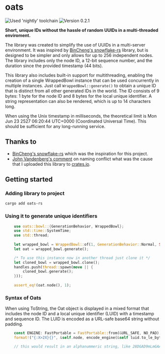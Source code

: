 # oats

![Used 'nightly' toolchain](https://img.shields.io/badge/toolchain-nightly-important)
![Version 0.2.1](https://img.shields.io/badge/version-0.2.1-informational)

**Short, unique IDs without the hassle of random UUIDs in a multi-threaded enviroment.**

The library was created to simplify the use of UUIDs in a multi-server environment. It was inspired by [BinCheng's snowflake-rs](https://github.com/BinChengZhao/snowflake-rs) library, but is designed to be simpler and only allows for up to 256 independent nodes. The library includes only the node ID, a 12-bit sequence number, and the duration since the provided timestamp (44 bits).

This library also includes built-in support for multithreading, enabling the creation of a single WrappedBowl instance that can be used concurrently in multiple instances. Just call `WrappedBowl::generate()` to obtain a unique ID that is distinct from all other generated IDs in the world. The ID consists of 9 bytes: 1 byte for the node ID and 8 bytes for the local unique identifier. A string representation can also be rendered, which is up to 14 characters long.

When using the Unix timestamp in milliseconds, the theoretical limit is Mon Jun 23 2527 06:20:44 UTC+0000 (Coordinated Universal Time). This should be sufficient for any long-running service.

## Thanks to

- [BinCheng's snowflake-rs](https://github.com/BinChengZhao/snowflake-rs) which was the inspiration for this project.
- [John Vandenberg's comment](https://github.com/Skailys/oats-rs/issues/1) on naming conflict what was the cause that I uploaded this library to [crates.io](https://crates.io/crates/oats-rs).

## Getting started

### Adding library to project

```bash
cargo add oats-rs
```

### Using it to generate unique identifiers

```rust
    use oats::bowl::{GenerationBehavior, WrappedBowl};
    use std::time::SystemTime;
    use std::thread;
    
    let wrapped_bowl = WrappedBowl::of(1, GenerationBehavior::Normal, Some(SystemTime::now()));
    let oat = wrapped_bowl.generate();

    /* To use this instance now in another thread just clone it */
    let cloned_bowl = wrapped_bowl.clone();
    handles.push(thread::spawn(move || {
        cloned_bowl.generate();
    }));
    
    assert_eq!(oat.node(), 1);
```

### Syntax of Oats

When using ToString, the Oat object is displayed in a mixed format that includes the node ID and a local unique identifier (LUID) with a timestamp and sequence ID. The LUID is encoded as a URL-safe base64 string without padding.

```rust
    const ENGINE: FastPortable = FastPortable::from(&URL_SAFE, NO_PAD);
    format!("{:X>2X}{}", &self.node, encode_engine(&self luid.to_le_bytes(), &ENGINE))

    // this would result in an alphanummeric string, like 28DGAD9mLmGAA
```
